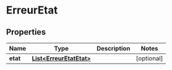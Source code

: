 
# ErreurEtat

## Properties
Name | Type | Description | Notes
------------ | ------------- | ------------- | -------------
**etat** | [**List&lt;ErreurEtatEtat&gt;**](ErreurEtatEtat.md) |  |  [optional]



